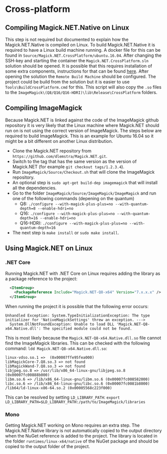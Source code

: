 # Cross-platform

## Compiling Magick.NET.Native on Linux

This step is not required but documented to explain how the Magick.NET.Native is compiled on Linux. To build Magick.NET.Native it is required to have
a Linux build machine running. A docker file for this can be found in `Source/Magick.NET.CrossPlatform/ubuntu.16.04`. After changing the SSH-key
and starting the container the `Magick.NET.CrossPlatform.sln` solution should be opened. It is possible that this requires installation of some
extra components, instructions for that can be found [here](https://blogs.msdn.microsoft.com/vcblog/2016/03/30/visual-c-for-linux-development/).
After opening the solution the `Remote Build Machine` should be configured. The project could be build from the solution but it is easier to use
`Tools\BuildCrossPlatform.cmd` for this. This script will also copy the `.so` files to the `ImageMagick\(Q8/Q16/Q16-HDRI)\lib\Release\CrossPlatform`
folders.

## Compiling ImageMagick

Because Magick.NET is linked against the code of the ImageMagick github repository it is very likely that the Linux machine where Magick.NET should
run on is not using the correct version of ImageMagick. The steps below are required to build ImageMagick. This is an example for Ubuntu 16.04 so it
might be a bit different on another Linux distribution.

- Clone the Magick.NET repository from `https://github.com/dlemstra/Magick.NET.git`.
- Switch to the tag that has the same version as the version of Magick.NET (for example `git checkout tags/1.2.3.4`).
- Run `ImageMagick/Source/Checkout.sh` that will clone the ImageMagick repository.
- An optional step is `sudo apt-get build-dep imagemagick` that will install all the dependencies.
- Go to the folder `ImageMagick/Source/ImageMagick/ImageMagick` and run one of the following commands (depening on the quantum)
    - Q8: `./configure --with-magick-plus-plus=no --with-quantum-depth=8 --enable-hdri=no`
    - Q16: `./configure --with-magick-plus-plus=no --with-quantum-depth=16 --enable-hdri=no`
    - Q16-HDRI: `./configure --with-magick-plus-plus=no --with-quantum-depth=16`
- The next step is `make install` or `sudo make install`.

## Using Magick.NET on Linux

### .NET Core

Running Magick.NET with .NET Core on Linux requires adding the library as a package reference to the project:

```xml
  <ItemGroup>
    <PackageReference Include="Magick.NET-Q8-x64" Version="7.x.x.x" />
  </ItemGroup>
```

When running the project it is possible that the following error occurs:

```
Unhandled Exception: System.TypeInitializationException: The type initializer for 'NativeMagickSettings' threw an exception. --->
  System.DllNotFoundException: Unable to load DLL 'Magick.NET-Q8-x64.Native.dll': The specified module could not be found.
```

This is most likely because the `Magick.NET-Q8-x64.Native.dll.so` file cannot find the ImageMagick libraries. This can be checked with the following
command: `ldd Magick.NET-Q8-x64.Native.dll.so`:

```
linux-vdso.so.1 =>  (0x00007ffe95fea000)
libMagickCore-7.Q8.so.3 => not found
libMagickWand-7.Q8.so.3 => not found
libjpeg.so.8 => /usr/lib/x86_64-linux-gnu/libjpeg.so.8 (0x00007fc00888b000)
libm.so.6 => /lib/x86_64-linux-gnu/libm.so.6 (0x00007fc008582000)
libc.so.6 => /lib/x86_64-linux-gnu/libc.so.6 (0x00007fc0081b8000)
/lib64/ld-linux-x86-64.so.2 (0x00005568c223f000)
```

This can be resolved by setting `LD_LIBRARY_PATH`: `export LD_LIBRARY_PATH=$LD_LIBRARY_PATH:/path/to/ImageMagick/libraries`

### Mono

Getting Magick.NET working on Mono requires an extra step. The Magick.NET.Native library is not automatically copied to the output directory when the
NuGet reference is added to the project. The library is located in the folder `runtimes/linux-x64/native` of the NuGet package and should be copied
to the output folder of the project.